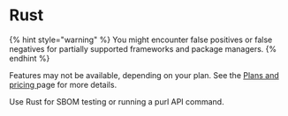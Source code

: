 # Rust

{% hint style="warning" %}
You might encounter false positives or false negatives for partially supported frameworks and package managers.
{% endhint %}

Features may not be available, depending on your plan. See the [Plans and pricing ](https://snyk.io/plans/) page for more details.

Use Rust for SBOM testing or running a purl API command.&#x20;
